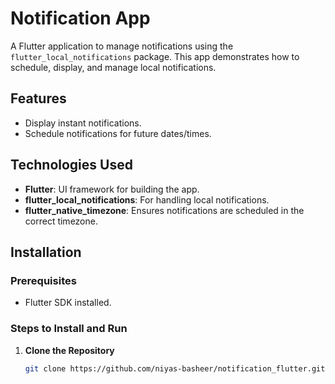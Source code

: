 # Notification App

A Flutter application to manage notifications using the `flutter_local_notifications` package. This app demonstrates how to schedule, display, and manage local notifications.

## Features
- Display instant notifications.
- Schedule notifications for future dates/times.

## Technologies Used
- **Flutter**: UI framework for building the app.
- **flutter_local_notifications**: For handling local notifications.
- **flutter_native_timezone**: Ensures notifications are scheduled in the correct timezone.

## Installation

### Prerequisites
- Flutter SDK installed.

### Steps to Install and Run

1. **Clone the Repository**
   ```bash
   git clone https://github.com/niyas-basheer/notification_flutter.git

